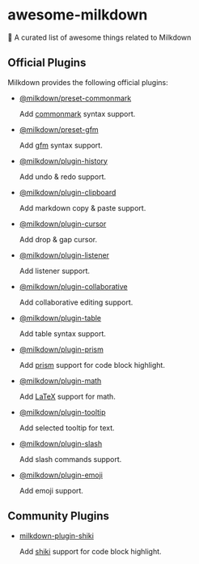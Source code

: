 # awesome-milkdown
🍼 A curated list of awesome things related to Milkdown

## Official Plugins

Milkdown provides the following official plugins:
-   [@milkdown/preset-commonmark](https://www.npmjs.com/package/@milkdown/preset-commonmark)

    Add [commonmark](https://commonmark.org/) syntax support.

-   [@milkdown/preset-gfm](https://www.npmjs.com/package/@milkdown/preset-gfm)

    Add [gfm](https://github.github.com/gfm/) syntax support.

-   [@milkdown/plugin-history](https://www.npmjs.com/package/@milkdown/plugin-history)

    Add undo & redo support.
    
-   [@milkdown/plugin-clipboard](https://www.npmjs.com/package/@milkdown/plugin-clipboard)

    Add markdown copy & paste support.

-   [@milkdown/plugin-cursor](https://www.npmjs.com/package/@milkdown/plugin-cursor)

    Add drop & gap cursor.

-   [@milkdown/plugin-listener](https://www.npmjs.com/package/@milkdown/plugin-listener)

    Add listener support.

-   [@milkdown/plugin-collaborative](https://www.npmjs.com/package/@milkdown/plugin-collaborative)

    Add collaborative editing support.

-   [@milkdown/plugin-table](https://www.npmjs.com/package/@milkdown/plugin-table)

    Add table syntax support.

-   [@milkdown/plugin-prism](https://www.npmjs.com/package/@milkdown/plugin-prism)

    Add [prism](https://prismjs.com/) support for code block highlight.

-   [@milkdown/plugin-math](https://www.npmjs.com/package/@milkdown/plugin-math)

    Add [LaTeX](https://en.wikipedia.org/wiki/LaTeX) support for math.

-   [@milkdown/plugin-tooltip](https://www.npmjs.com/package/@milkdown/plugin-tooltip)

    Add selected tooltip for text.

-   [@milkdown/plugin-slash](https://www.npmjs.com/package/@milkdown/plugin-slash)

    Add slash commands support.
    
-   [@milkdown/plugin-emoji](https://www.npmjs.com/package/@milkdown/plugin-emoji)

    Add emoji support.

## Community Plugins

-   [milkdown-plugin-shiki](https://www.npmjs.com/package/milkdown-plugin-shiki)

    Add [shiki](https://shiki.matsu.io/) support for code block highlight.
